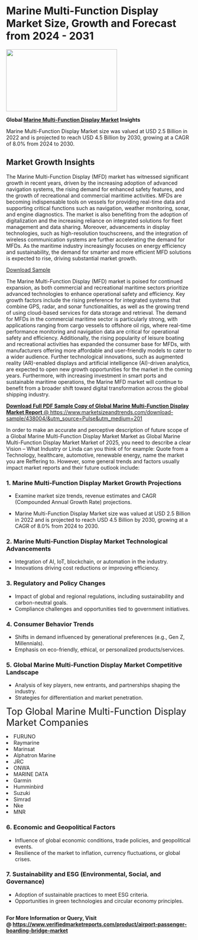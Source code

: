 <H1>Marine Multi-Function Display Market Size, Growth and Forecast from 2024 - 2031</H1><img class="aligncenter size-medium wp-image-584254" src="https://thirdeyenews.in/wp-content/uploads/2024/09/Global-Market-Research-300x168.jpeg" alt="" width="300" height="168" /><p><strong>Global&nbsp;<a href="https://www.marketsizeandtrends.com/download-sample/438004/&amp;utm_source=Pulse&amp;utm_medium=201">Marine Multi-Function Display Market</a> Insights</strong></p><p>Marine Multi-Function Display Market size was valued at USD 2.5 Billion in 2022 and is projected to reach USD 4.5 Billion by 2030, growing at a CAGR of 8.0% from 2024 to 2030.</p><p><h2>Market Growth Insights</h2> <p>The Marine Multi-Function Display (MFD) market has witnessed significant growth in recent years, driven by the increasing adoption of advanced navigation systems, the rising demand for enhanced safety features, and the growth of recreational and commercial maritime activities. MFDs are becoming indispensable tools on vessels for providing real-time data and supporting critical functions such as navigation, weather monitoring, sonar, and engine diagnostics. The market is also benefiting from the adoption of digitalization and the increasing reliance on integrated solutions for fleet management and data sharing. Moreover, advancements in display technologies, such as high-resolution touchscreens, and the integration of wireless communication systems are further accelerating the demand for MFDs. As the maritime industry increasingly focuses on energy efficiency and sustainability, the demand for smarter and more efficient MFD solutions is expected to rise, driving substantial market growth.</p> <p><a href="#">Download Sample</a></p> <p>The Marine Multi-Function Display (MFD) market is poised for continued expansion, as both commercial and recreational maritime sectors prioritize advanced technologies to enhance operational safety and efficiency. Key growth factors include the rising preference for integrated systems that combine GPS, radar, and sonar functionalities, as well as the growing trend of using cloud-based services for data storage and retrieval. The demand for MFDs in the commercial maritime sector is particularly strong, with applications ranging from cargo vessels to offshore oil rigs, where real-time performance monitoring and navigation data are critical for operational safety and efficiency. Additionally, the rising popularity of leisure boating and recreational activities has expanded the consumer base for MFDs, with manufacturers offering more affordable and user-friendly models to cater to a wider audience. Further technological innovations, such as augmented reality (AR)-enabled displays and artificial intelligence (AI)-driven analytics, are expected to open new growth opportunities for the market in the coming years. Furthermore, with increasing investment in smart ports and sustainable maritime operations, the Marine MFD market will continue to benefit from a broader shift toward digital transformation across the global shipping industry.</p> <p><a href="#"></p><p><span class=""><strong>Download Full PDF Sample Copy of Global Marine Multi-Function Display Market Report</strong> @ <a href="https://www.marketsizeandtrends.com/download-sample/438004/&amp;utm_source=Pulse&amp;utm_medium=201" target="_blank">https://www.marketsizeandtrends.com/download-sample/438004/&amp;utm_source=Pulse&amp;utm_medium=201</a></span></p><p>In order to make an accurate and perceptive description of future scope of a Global&nbsp;Marine Multi-Function Display Market Market as Global&nbsp;Marine Multi-Function Display Market Market of 2025, you need to describe a clear Vision &ndash; What Industry or Linda can you think of for example: Quote from a Technology, healthcare, automotive, renewable energy, name the market you are Reffering to. However, some general trends and factors usually impact market reports and their future outlook include:</p><h3>1.&nbsp;<strong>Marine Multi-Function Display Market Growth Projections</strong></h3><ul><li>Examine market size trends, revenue estimates and CAGR (Compounded Annual Growth Rate) projections.</li><li><p>Marine Multi-Function Display Market size was valued at USD 2.5 Billion in 2022 and is projected to reach USD 4.5 Billion by 2030, growing at a CAGR of 8.0% from 2024 to 2030.</p></li></ul><h3>2.&nbsp;<strong>Marine Multi-Function Display Market Technological Advancements</strong></h3><ul><li>Integration of AI, IoT, blockchain, or automation in the industry.</li><li>Innovations driving cost reductions or improving efficiency.</li></ul><h3>3.&nbsp;<strong>Regulatory and Policy Changes</strong></h3><ul><li>Impact of global and regional regulations, including sustainability and carbon-neutral goals.</li><li>Compliance challenges and opportunities tied to government initiatives.</li></ul><h3>4.&nbsp;<strong>Consumer Behavior Trends</strong></h3><ul><li>Shifts in demand influenced by generational preferences (e.g., Gen Z, Millennials).</li><li>Emphasis on eco-friendly, ethical, or personalized products/services.</li></ul><h3>5.&nbsp;<strong>Global Marine Multi-Function Display Market Competitive Landscape</strong></h3><ul><li>Analysis of key players, new entrants, and partnerships shaping the industry.</li><li>Strategies for differentiation and market penetration.</li></ul><p data-pm-slice="1 1 []"><span style="color: inherit; font-family: inherit; font-size: 25px;">Top Global Marine Multi-Function Display Market Companies</span></p><div class="" data-test-id=""><p><li>FURUNO</li><li> Raymarine</li><li> Marinsat</li><li> Alphatron Marine</li><li> JRC</li><li> ONWA</li><li> MARINE DATA</li><li> Garmin</li><li> Humminbird</li><li> Suzuki</li><li> Simrad</li><li> Nke</li><li> MNR</li></p></div><h3>6.&nbsp;<strong>Economic and Geopolitical Factors</strong></h3><ul><li>Influence of global economic conditions, trade policies, and geopolitical events.</li><li>Resilience of the market to inflation, currency fluctuations, or global crises.</li></ul><h3>7.&nbsp;<strong>Sustainability and ESG (Environmental, Social, and Governance)</strong></h3><ul><li>Adoption of sustainable practices to meet ESG criteria.</li><li>Opportunities in green technologies and circular economy principles.</li></ul><h2><strong style="font-size: 14px;">For More Information or Query, Visit @&nbsp;</strong><a style="background-color: #ffffff; font-size: 14px;" href="https://www.marketsizeandtrends.com/report/marine-multi-function-display-market/" target="_blank">https://www.verifiedmarketreports.com/product/airport-passenger-boarding-bridge-market</a></h2>
